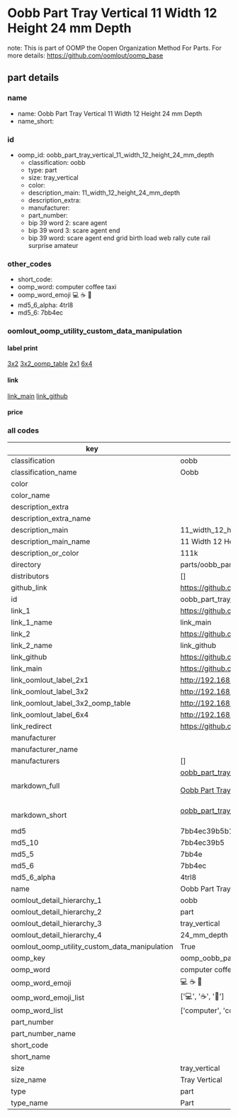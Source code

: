 # Oobb Part Tray Vertical 11 Width 12 Height 24 mm Depth  

note: This is part of OOMP the Oopen Organization Method For Parts. For more details: https://github.com/oomlout/oomp_base

##  part details
  







### name
* name: Oobb Part Tray Vertical 11 Width 12 Height 24 mm Depth
* name_short: 
### id
* oomp_id: oobb_part_tray_vertical_11_width_12_height_24_mm_depth
  * classification: oobb
  * type: part
  * size: tray_vertical
  * color: 
  * description_main: 11_width_12_height_24_mm_depth
  * description_extra: 
  * manufacturer: 
  * part_number: 
  * bip 39 word 2: scare agent
  * bip 39 word 3: scare agent end
  * bip 39 word: scare agent end grid birth load web rally cute rail surprise amateur

### other_codes
* short_code: 
* oomp_word: computer coffee taxi
* oomp_word_emoji :computer: :coffee: :taxi:
* md5_6_alpha: 4trl8
* md5_6: 7bb4ec






### oomlout_oomp_utility_custom_data_manipulation
#### label print
[3x2](http://192.168.1.245:1112/?label=oomp%204trl8)
[3x2_oomp_table](http://192.168.1.108:1112/?label=oomp%204trl8)
[2x1](http://192.168.1.242:1112/?label=oomp%204trl8)
[6x4](http://192.168.1.55:1112/?label=oomp%204trl8)    

#### link

[link_main](https://github.com/oomlout/oomlout_oomp_version_1_messy/tree/main/parts/oobb_part_tray_vertical_11_width_12_height_24_mm_depth) [link_github](https://github.com/oomlout/oomlout_oomp_version_1_messy/tree/main/parts/oobb_part_tray_vertical_11_width_12_height_24_mm_depth)                             

#### price







### all codes 
| key | value |  
| --- | --- |  
| classification | oobb |  
| classification_name | Oobb |  
| color |  |  
| color_name |  |  
| description_extra |  |  
| description_extra_name |  |  
| description_main | 11_width_12_height_24_mm_depth |  
| description_main_name | 11 Width 12 Height 24 mm Depth |  
| description_or_color | 111k |  
| directory | parts/oobb_part_tray_vertical_11_width_12_height_24_mm_depth |  
| distributors | [] |  
| github_link | https://github.com/oomlout/oomlout_oomp_part_src/tree/main/parts/oobb_part_tray_vertical_11_width_12_height_24_mm_depth |  
| id | oobb_part_tray_vertical_11_width_12_height_24_mm_depth |  
| link_1 | https://github.com/oomlout/oomlout_oomp_version_1_messy/tree/main/parts/oobb_part_tray_vertical_11_width_12_height_24_mm_depth |  
| link_1_name | link_main |  
| link_2 | https://github.com/oomlout/oomlout_oomp_version_1_messy/tree/main/parts/oobb_part_tray_vertical_11_width_12_height_24_mm_depth |  
| link_2_name | link_github |  
| link_github | https://github.com/oomlout/oomlout_oomp_version_1_messy/tree/main/parts/oobb_part_tray_vertical_11_width_12_height_24_mm_depth |  
| link_main | https://github.com/oomlout/oomlout_oomp_version_1_messy/tree/main/parts/oobb_part_tray_vertical_11_width_12_height_24_mm_depth |  
| link_oomlout_label_2x1 | http://192.168.1.242:1112/?label=oomp%204trl8 |  
| link_oomlout_label_3x2 | http://192.168.1.245:1112/?label=oomp%204trl8 |  
| link_oomlout_label_3x2_oomp_table | http://192.168.1.108:1112/?label=oomp%204trl8 |  
| link_oomlout_label_6x4 | http://192.168.1.55:1112/?label=oomp%204trl8 |  
| link_redirect | https://github.com/oomlout/oomlout_oomp_version_1_messy/tree/main/parts/oobb_part_tray_vertical_11_width_12_height_24_mm_depth |  
| manufacturer |  |  
| manufacturer_name |  |  
| manufacturers | [] |  
| markdown_full | [oobb_part_tray_vertical_11_width_12_height_24_mm_depth](none)<br>[](none)<br>[Oobb Part Tray Vertical 11 Width 12 Height 24 Mm Depth](none)<br><br> |  
| markdown_short | [oobb_part_tray_vertical_11_width_12_height_24_mm_depth](none)<br><br> |  
| md5 | 7bb4ec39b5b15f1a0b8b566693013e02 |  
| md5_10 | 7bb4ec39b5 |  
| md5_5 | 7bb4e |  
| md5_6 | 7bb4ec |  
| md5_6_alpha | 4trl8 |  
| name | Oobb Part Tray Vertical 11 Width 12 Height 24 mm Depth |  
| oomlout_detail_hierarchy_1 | oobb |  
| oomlout_detail_hierarchy_2 | part |  
| oomlout_detail_hierarchy_3 | tray_vertical |  
| oomlout_detail_hierarchy_4 | 24_mm_depth |  
| oomlout_oomp_utility_custom_data_manipulation | True |  
| oomp_key | oomp_oobb_part_tray_vertical_11_width_12_height_24_mm_depth |  
| oomp_word | computer coffee taxi |  
| oomp_word_emoji | :computer: :coffee: :taxi: |  
| oomp_word_emoji_list | [':computer:', ':coffee:', ':taxi:'] |  
| oomp_word_list | ['computer', 'coffee', 'taxi'] |  
| part_number |  |  
| part_number_name |  |  
| short_code |  |  
| short_name |  |  
| size | tray_vertical |  
| size_name | Tray Vertical |  
| type | part |  
| type_name | Part |  
